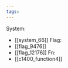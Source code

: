 ```yaml
---
tags:
---
```

System:
- [[system_66]]
Flag:
- [[flag_9476]]
- [[flag_12176]]
Fn:
- [[c1400_function4]]
